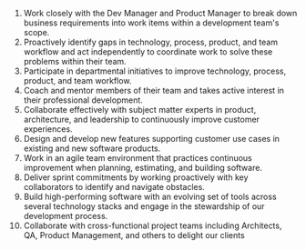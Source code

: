 1. Work closely with the Dev Manager and Product Manager to break down business requirements into work items within a development team's scope.<br/>
2. Proactively identify gaps in technology, process, product, and team workflow and act independently to coordinate work to solve these problems within their team.<br/>
3. Participate in departmental initiatives to improve technology, process, product, and team workflow.<br/>
4. Coach and mentor members of their team and takes active interest in their professional development.<br/>
5. Collaborate effectively with subject matter experts in product, architecture, and leadership to continuously improve customer experiences.<br/>
6. Design and develop new features supporting customer use cases in existing and new software products.<br/>
7. Work in an agile team environment that practices continuous improvement when planning, estimating, and building software.<br/>
8. Deliver sprint commitments by working proactively with key collaborators to identify and navigate obstacles.<br/>
9. Build high-performing software with an evolving set of tools across several technology stacks and engage in the stewardship of our development process.<br/>
10. Collaborate with cross-functional project teams including Architects, QA, Product Management, and others to delight our clients<br/>
